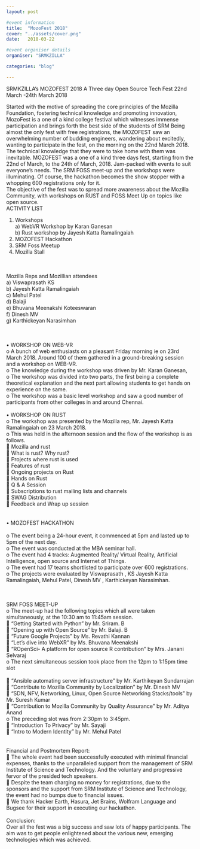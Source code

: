 ```yaml
---
layout: post

#event information
title:  "MozoFest 2018"
cover: "../assets/cover.png"
date:   2018-03-22

#event organiser details
organiser: "SRMKZILLA"

categories: "blog"

---
```


SRMKZILLA’s
MOZOFEST 2018
A Three day Open Source Tech Fest
22nd March -24th March 2018

Started with the motive of spreading the core principles of the Mozilla Foundation, fostering technical knowledge and promoting innovation, MozoFest is a one of a kind college festival which witnesses immense participation and brings forth the best side of the students of SRM
Being almost the only fest with free registrations, the MOZOFEST saw an overwhelming number of budding engineers, wandering about excitedly, wanting to participate in the fest, on the morning on the 22nd March 2018. The technical knowledge that they were to take home with them was inevitable.
MOZOFEST was a one of a kind three days fest, starting from the 22nd of March, to the 24th of March, 2018. Jam-packed with events to suit everyone’s needs. The SRM FOSS meet-up and the workshops were illuminating. Of course, the hackathon becomes the show stopper with a whopping 600 registrations only for it. <br>
The objective of the fest was to spread more awareness about the Mozilla Community, with workshops on RUST and FOSS Meet Up on topics like open source. <br>
ACTIVITY LIST<br>

1.	Workshops<br>
a)	WebVR Workshop by Karan Ganesan <br>
b)	Rust workshop by Jayesh Katta Ramalingaiah <br>
2.	MOZOFEST Hackathon <br>
3.	SRM Foss Meetup <br>
4.	Mozilla Stall <br>
<br><br>

Mozilla Reps and Mozillian attendees  <br>
a)	Viswaprasath KS <br>
b)	Jayesh Katta Ramalingaiah <br>
c)	Mehul Patel <br>
d)	Balaji <br>
e)	Bhuvana Meenakshi Koteeswaran <br>
f)	Dinesh MV <br>
g)	Karthickeyan Narasimhan <br>


<br><br>
•	WORKSHOP ON WEB-VR <br>
o	A bunch of web enthusiasts on a pleasant Friday morning ie on 23rd March 2018. Around 100 of them gathered in a ground-breaking session and a workshop on WEB-VR.  <br>
o	The knowledge during the workshop was driven by Mr. Karan Ganesan, <br>
o	The workshop was divided into two parts, the first being a complete theoretical explanation and the next part allowing students to get hands on experience on the same. <br>
o	The workshop was a basic level workshop and saw a good number of participants from other colleges in and around Chennai.
 <br> <br>
•	WORKSHOP ON RUST <br>
o	The workshop was presented by the Mozilla rep, Mr. Jayesh Katta Ramalingaiah on 23 March 2018. <br>
o	This was held in the afternoon session and the flow of the workshop is as follows. <br>
	Mozilla and rust <br>
	What is rust? Why rust? <br>
	Projects where rust is used <br>
	Features of rust <br>
	Ongoing projects on Rust <br>
	Hands on Rust <br>
	Q & A Session <br>
	Subscriptions to rust mailing lists and channels <br>
	SWAG Distribution <br>
	Feedback and Wrap up session <br>
 <br> <br>
•	MOZOFEST HACKATHON <br> <br>
o	The event being a 24-hour event, it commenced at 5pm and lasted up to 5pm of the next day. <br>
o	The event was conducted at the MBA seminar hall. <br>
o	 The event had 4 tracks: Augmented Reality/ Virtual Reality, Artificial Intelligence, open source and Internet of Things. <br>
o	The event had 17 teams shortlisted to participate over 600 registrations. <br>
o	The projects were evaluated by Viswaprasath , KS Jayesh Katta Ramalingaiah, Mehul Patel, Dinesh MV , Karthickeyan Narasimhan. <br>
 <br> <br>


SRM FOSS MEET-UP <br>
o	The meet-up had the following topics which all were taken simultaneously, at the 10:30 am to 11:45am session. <br>
	“Getting Started with Python” by Mr. Sriram. B <br>
	“Opening up with Open Source” by Mr. Balaji. B  <br>
	“Future Google Projects” by Ms. Revathi Kannan <br>
	“Let’s dive into WebXR” by Ms. Bhuvana Meenakshi <br>
	“ROpenSci- A platform for open source R contribution” by Mrs. Janani Selvaraj <br>
o	The next simultaneous session took place from the 12pm to 1:15pm time slot <br> <br>
	“Ansible automating server infrastructure” by Mr. Karthikeyan Sundarrajan <br>
	“Contribute to Mozilla Community by Localization” by Mr. Dinesh MV  <br>
	“SDN, NFV, Networking, Linux, Open Source Networking Stacks/tools” by Mr. Suresh Kumar <br>
	“Contribution to Mozilla Community by Quality Assurance” by Mr. Aditya Anand <br> 
o	The preceding slot was from 2:30pm to 3:45pm. <br>
	 “Introduction To Privacy” by Mr. Sayaji <br>
	“Intro to Modern Identity” by Mr. Mehul Patel <br>
 <br> <br>
Financial and Postmortem Report: <br>
	The whole event had been successfully executed with minimal financial expenses, thanks to the unparalleled support from the management of SRM Institute of Science and Technology. And the voluntary and progressive fervor of the presided tech speakers. <br>
	Despite the team charging no money for registrations, due to the sponsors and the support from SRM Institute of Science and Technology, the event had no bumps due to financial issues. <br>
	We thank Hacker Earth, Hasura, Jet Brains, Wolfram Language and Bugsee for their support in executing our hackathon. <br> <br>
Conclusion: <br>
Over all the fest was a big success and saw lots of happy participants. The aim was to get people enlightened about the various new, emerging technologies which was achieved. 

